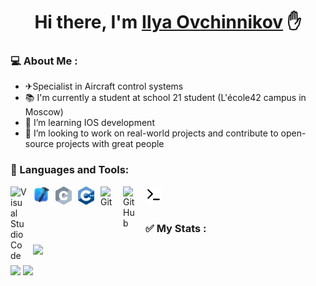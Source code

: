 <h1 align="center">Hi there, I'm <a href="https://github.com/ilyailyaovch" target="_blank">Ilya Ovchinnikov</a>
✋ </h1>


### 💻 About Me :
- ✈Specialist in Aircraft control systems
- 📚 I'm currently a student at school 21 student (L'école42 campus in Moscow)
- 🍏 I’m learning IOS development
- 🧑 I’m looking to work on real-world projects and contribute to open-source projects with great people

### 🧰 Languages and Tools:
<img align="left" alt="Visual Studio Code" width="26px" src="https://cdn.jsdelivr.net/gh/devicons/devicon/icons/vscode/vscode-original.svg" style="padding-right:10px;" />
<img align="left" alt="Visual Studio Code" width="26px" src="https://raw.githubusercontent.com/ilyailyaovch/ilyailyaovch/main/img/Xcode_icon.png" style="padding-right:10px;" />
<img align="left" alt="Visual Studio Code" width="26px" src="https://raw.githubusercontent.com/ilyailyaovch/ilyailyaovch/main/img/C_img.png" style="padding-right:10px;" />
<img align="left" alt="Visual Studio Code" width="26px" src="https://raw.githubusercontent.com/ilyailyaovch/ilyailyaovch/main/img/C%2B%2B_Logo.png" style="padding-right:10px;" />
<img align="left" alt="Git" width="26px" src="https://cdn.jsdelivr.net/gh/devicons/devicon/icons/git/git-original.svg" style="padding-right:10px;" />
<img align="left" alt="GitHub" width="26px" src="https://user-images.githubusercontent.com/3369400/139448065-39a229ba-4b06-434b-bc67-616e2ed80c8f.png" style="padding-right:10px;" />
<img align="left" alt="GitHub" width="26px" src="https://raw.githubusercontent.com/ilyailyaovch/ilyailyaovch/61045681d49932ca0b4476510ae51f510213afee/img/terminal-light.svg" style="padding-right:10px;" />
<br />
<br />

### ✅ My Stats :
![](https://github-readme-stats.vercel.app/api?username=ilyailyaovch)

![](http://github-profile-summary-cards.vercel.app/api/cards/repos-per-language?username=ilyailyaovch&theme=github)
![](http://github-profile-summary-cards.vercel.app/api/cards/most-commit-language?username=ilyailyaovch&theme=github)

